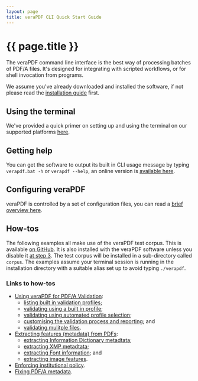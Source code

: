 ```yaml
---
layout: page
title: veraPDF CLI Quick Start Guide
---
```


{{ page.title }}
================
The veraPDF command line interface is the best way of processing batches of
PDF/A files. It's designed for integrating with scripted workflows, or for
shell invocation from programs.

We assume you've already downloaded and installed the software, if not please
read the [installation guide](/install) first.

Using the terminal
------------------
We've provided a quick primer on setting up and using the terminal on our
supported platforms [here](terminal).

Getting help
------------
You can get the software to output its built in CLI usage message by typing
`verapdf.bat -h` or `verapdf --help`, an online version is [available here](help).

Configuring veraPDF
-------------------
veraPDF is controlled by a set of configuration files, you can read a [brief
overview here](config).

How-tos
-------
The following examples all make use of the veraPDF test corpus. This is
available [on GitHub](https://github.com/veraPDF/veraPDF-corpus). It is also
installed with the veraPDF software unless you disable it
[at step 3](/install#step3). The test corpus will be installed in a
sub-directory called `corpus`. The examples assume your terminal session
is running in the installation directory with a suitable alias set up to avoid
typing `./verapdf`.

### Links to how-tos

- [Using veraPDF for PDF/A Validation](validation):
  - [listing built in validation profiles](validation#list-profiles);
  - [validating using a built in profile](validation#fixed-profiles);
  - [validating using automated profile selection](validation#auto-profile);
  - [customising the validation process and reporting](validation#customising); and
  - [validating mulitple files](validation#batches).
- [Extracting features (metadata) from PDFs](feature-extraction):
  - [extracting Information Dictionary metadtata](feature-extraction#info-dict);
  - [extracting XMP metadtata](feature-extraction#metadata);
  - [extracting Font information](feature-extraction#fonts); and
  - [extracting image features](feature-extraction#images).
- [Enforcing institutional policy](policy).
- [Fixing PDF/A metadata](fixing).
